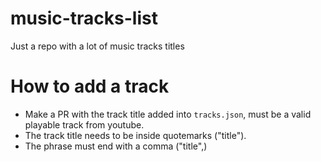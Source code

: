 # music-tracks-list
Just a repo with a lot of music tracks titles

# How to add a track
- Make a PR with the track title added into `tracks.json`, must be a valid playable track from youtube.
- The track title needs to be inside quotemarks ("title").
- The phrase must end with a comma ("title",)
